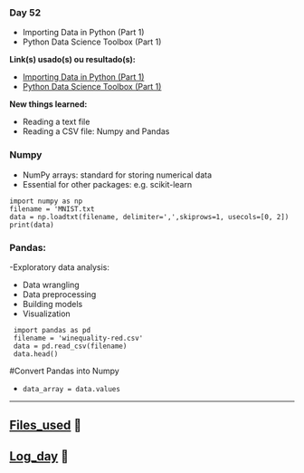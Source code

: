 ### Day 52
 - Importing Data in Python (Part 1)
 - Python Data Science Toolbox (Part 1)

**Link(s) usado(s) ou resultado(s):** 
 
 - [Importing Data in Python (Part 1)](https://www.datacamp.com/courses/importing-data-in-python-part-1 "Importing Data in Python (Part 1)")
 - [Python Data Science Toolbox (Part 1)](https://www.datacamp.com/courses/python-data-science-toolbox-part-1 "Python Data Science Toolbox (Part 1)")
 
 **New things learned:**
- Reading a text file
- Reading a CSV file: Numpy and Pandas
### Numpy
- NumPy arrays: standard for storing numerical data
- Essential for other packages: e.g. scikit-learn

`import numpy as np`\
`filename = 'MNIST.txt`\
`data = np.loadtxt(filename, delimiter=',',skiprows=1, usecols=[0, 2])`\
`print(data)`

### Pandas: 
-Exploratory data analysis:
- Data wrangling
- Data preprocessing
- Building models
- Visualization

` import pandas as pd`\
` filename = 'winequality-red.csv'`\
` data = pd.read_csv(filename)`\
` data.head()`

#Convert Pandas into Numpy
- `data_array = data.values`

---------------------

## [Files_used](https://github.com/mrncstt/100-days-of-code/tree/master/files/datacamp/python/Intermediate_Python_for_Data_Science "Files_used") :file_folder:
## [Log_day](https://github.com/mrncstt/100-days-of-code/blob/master/README.md "Log_day")  :scroll:
